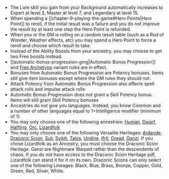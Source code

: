 - The Lore skill you gain from your Background automatically increases to Expert at level 3, Master at level 7, and Legendary at level 15.
- When spending a [[chapter-9-playing-the-game#Hero Points|Hero Point]] to reroll, if the initial result was a failure and you do not improve the result by at least one step the Hero Point is refunded.
- When you or the GM is rolling on a random result table (such as a Rod of Wonder, Weather effects, etc) you may spend a Hero Point to force a reroll and choose which result to take.
- Instead of the Ability Boosts from your ancestry, you may choose to get two Free boosts instead.
- [[automatic-bonus-progression-gmg|Automatic Bonus Progression]] and [Free Archetype](https://2e.aonprd.com/Rules.aspx?ID=1333) variant rules are in effect.
- Bonuses from Automatic Bonus Progression are Potency bonuses. Items still give item bonuses except where the GM rules they should not.
- Attack Potency from Automatic Bonus Progression also affects spell attack rolls and impulse attack rolls
- Automatic Bonus Progression does not grant a Skill Potency bonus. Items will still grant Skill Potency bonuses
- Ancestries do not give you languages. Instead, you know Common and a number of other languages equal to 1+Intelligence modifier (minimum of 1).
- You may only choose one of the following ancestries: [Human](https://2e.aonprd.com/Ancestries.aspx?ID=6), [Dwarf](https://2e.aonprd.com/Ancestries.aspx?ID=1), [Halfling](https://2e.aonprd.com/Ancestries.aspx?ID=5), [Orc](https://2e.aonprd.com/Ancestries.aspx?ID=19), [Lizardfolk](https://2e.aonprd.com/Ancestries.aspx?ID=15)
- You may only choose one of the following Versatile Heritages: [Ardande](https://2e.aonprd.com/Ancestries.aspx?ID=57), [Draconic Scion](https://battlezoo.com/products/battlezoo-ancestries-dragons-pdf), [Suli](https://2e.aonprd.com/Ancestries.aspx?ID=35), [Sylph](https://2e.aonprd.com/Ancestries.aspx?ID=36), [Talos](https://2e.aonprd.com/Ancestries.aspx?ID=58), [Undine](https://2e.aonprd.com/Ancestries.aspx?ID=37), [Ifrit](https://2e.aonprd.com/Ancestries.aspx?ID=33), [Oread](https://2e.aonprd.com/Ancestries.aspx?ID=34), [Ganzi](https://2e.aonprd.com/Ancestries.aspx?ID=32). If you chose Lizardfolk as an Ancestry, you must choose the Draconic Scion Heritage. Ganzi are Nightmare Warped rather than the descendents of chaos. If you do not have access to the Draconic Scion Heritage pdf, Lizardfolk can stand it for it on its own. Draconic Scions can only select one of the following Lineages: Black, Blue, Brass, Bronze, Copper, Gold, Green, Red, Silver, White.